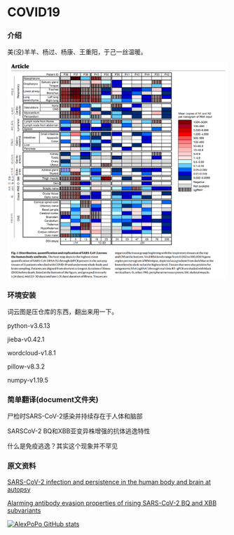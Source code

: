 # COVID19

### 介绍

美(没)羊羊、杨过、杨康、王重阳，于己一丝温暖。

![SARS-CoV-2在人体和大脑中的分布、定量和复制](https://github.com/alexpopo/COVID19/raw/main/data/img/fig_1.png)


### 环境安装

词云图是压仓库的东西，翻出来用一下。

python-v3.6.13

jieba-v0.42.1

wordcloud-v1.8.1

pillow-v8.3.2

numpy-v1.19.5


### 简单翻译(document文件夹)

尸检时SARS-CoV-2感染并持续存在于人体和脑部

SARSCoV-2 BQ和XBB亚变异株增强的抗体逃逸特性

什么是免疫逃逸？其实这个现象并不罕见


### 原文资料
[SARS-CoV-2 infection and persistence in the human body and brain at autopsy][refs. 1]

[Alarming antibody evasion properties of rising SARS-CoV-2 BQ and XBB subvariants][refs. 2]


[refs. 1]: https://doi.org/10.1038/s41586-022-05542-y
[refs. 2]: https://doi.org/10.1016/j.cell.2022.12.018

[![AlexPoPo GitHub stats](https://github-readme-stats.vercel.app/api?username=alexpopo)](https://github.com/anuraghazra/github-readme-stats)
